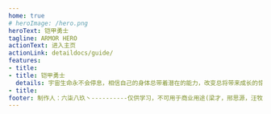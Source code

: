 ```yaml
---
home: true
# heroImage: /hero.png
heroText: 铠甲勇士
tagline: ARMOR HERO
actionText: 进入主页
actionLink: detaildocs/guide/
features:
- title:
- title: 铠甲勇士
  details: 宇宙生命永不会停息，相信自己的身体总带着潜在的能力，改变总将带来成长的惊喜，万丈光芒照耀一个崭新的天地，善恶就存在我们的身边，当你遇到困难的时候，第一想到的就要奋战到底，要在恶念打击之前，拿出你最大的能力反击，最后的胜利属于勇敢的自己，One two three four five go，炎龙侠升腾炎上就是焰火的力量，无限就是火之炎龙铠甲，风鹰侠曲直屈伸就是巨木的力量，说时迟那时快，召唤木之风鹰铠甲，黑犀侠滋润掩藏但发出狂啸的力量，召唤水之黑犀铠甲，雪獒侠他有能刚能柔之金的力量，还有地虎侠他要召唤土之地虎铠甲，退缩是永远说不出的两字，投降是还不愿意学的姿势，追击不容敌人一丝丝喘息，胜利就再给邪恶迎头痛击，我们是光的英雄，我们是铠甲勇士，我们是影的克星，我们是铠甲勇士，合体铠甲我面对迎击，我们是光的英雄，合体铠甲我穿梭光影，我们是光的勇士，为正义我一定胜利，我们是铠甲勇士，无论如何一定要赢，我们是我们是铠甲勇士
- title:
footer: 制作人：六柒八玖丶----------仅供学习，不可用于商业用途(梁才，邢思源，汪牧之，刘强)
---
```


